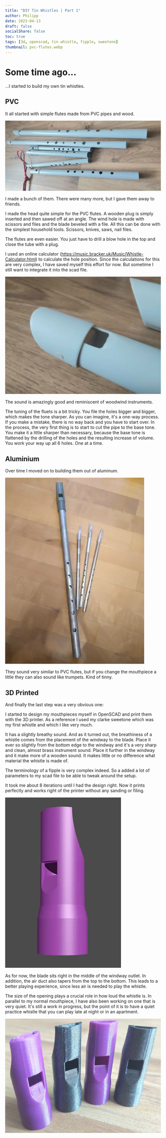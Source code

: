 ```yaml
---
title: "DIY Tin Whistles | Part 1"
author: Philipp
date: 2023-04-13
draft: false
socialShare: false
toc: true
tags: [3d, openscad, tin whistle, fipple, sweetone]
thumbnail: pvc-flutes.webp
---
```


# Some time ago...
...I started to build my own tin whistles.

## PVC

It all started with simple flutes made from PVC pipes and wood.

![image of pcv whistles and flutes](pvc-flutes.webp "")

I made a bunch of them. There were many more, but I gave them away to friends.

I made the head quite simple for the PVC flutes. A wooden plug is simply inserted and then sawed off at an angle. The wind hole is made with scissors and files and the blade beveled with a file. All this can be done with the simplest household tools. Scissors, knives, saws, nail files.

The flutes are even easier. You just have to drill a blow hole in the top and close the tube with a plug.

I used an online calculator (https://music.bracker.uk/Music/Whistle-Calculator.html) to calculate the hole position. Since the calculations for this are very complex, I have saved myself this effort for now. But sometime I still want to integrate it into the scad file.

![image of pcv head](pvc-head.webp "")

The sound is amazingly good and reminiscent of woodwind instruments.

The tuning of the fluets is a bit tricky. You file the holes bigger and bigger, which makes the tone sharper. As you can imagine, it's a one-way process. If you make a mistake, there is no way back and you have to start over. In the process, the very first thing is to start to cut the pipe to the base tone. You make it a little sharper than necessary, because the base tone is flattened by the drilling of the holes and the resulting increase of volume.
You work your way up all 6 holes. One at a time.

## Aluminium

Over time I moved on to building them out of aluminum.

![image of alu whistles](aluwhistles.webp "A low D and some high D whistles")

They sound very similar to PVC flutes, but if you change the mouthpiece a little they can also sound like trumpets. Kind of tinny.

## 3D Printed

And finally the last step was a very obvious one:

I started to design my mouthpieces myself in OpenSCAD and print them with the 3D printer.
As a reference I used my clarke sweetone which was my first whistle and which I like very much.

It has a slightly breathy sound. And as it turned out, the breathiness of a whistle comes from the placement of the windway to the blade. Place it ever so slightly from the bottom edge to the windway and it's a very sharp and clean, almost brass instrument sound. Place it further in the windway and it make more of a wooden sound. It makes little or no difference what material the whistle is made of.

The terminology of a fipple is very complex indeed. So a added a lot of parameters to my scad file to be able to tweak around the setup.

It took me about 8 iterations until I had the design right. Now it prints perfectly and works right of the printer without any sanding or filing.

![image of fipple stl](fipple.webp "The 8th iteration of the 3D printed fipple")

As for now, the blade sits right in the middle of the windway outlet. In addition, the air duct also tapers from the top to the bottom. This leads to a better playing experience, since less air is needed to play the whistle.

The size of the opening plays a crucial role in how loud the whistle is. In parallel to my normal mouthpiece, I have also been working on one that is very quiet. It's still a work in progress, but the point of it is to have a quiet practice whistle that you can play late at night or in an apartment.

![image of fipples](3d-printed-fipples-clarke-style.webp "The 8th iteration of the 3D printed fipple")